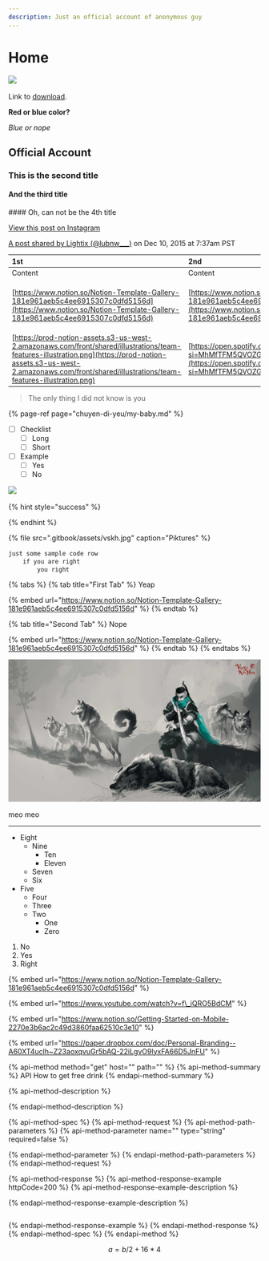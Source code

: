 ```yaml
---
description: Just an official account of anonymous guy
---
```


# Home

![](https://prod-notion-assets.s3-us-west-2.amazonaws.com/front/shared/illustrations/team-features-illustration.png)

Link to [download](https://prod-notion-assets.s3-us-west-2.amazonaws.com/front/shared/illustrations/team-features-illustration.png).

**Red or blue color?**

_Blue or nope_



## Official Account

### This is the second title

#### And the third title

\#\#\#\# Oh, can not be the 4th title

[ View this post on Instagram](https://www.instagram.com/p/_HdjWFIaGq/?utm_source=ig_embed&utm_campaign=loading)

[A post shared by Lightix \(@lubnw\_\_\_\)](https://www.instagram.com/p/_HdjWFIaGq/?utm_source=ig_embed&utm_campaign=loading) on Dec 10, 2015 at 7:37am PST

| 1st | 2nd | 3rd |
| :--- | :--- | :--- |
| Content | Content | Content |
| [https://www.notion.so/Notion-Template-Gallery-181e961aeb5c4ee6915307c0dfd5156d](https://www.notion.so/Notion-Template-Gallery-181e961aeb5c4ee6915307c0dfd5156d) | [https://www.notion.so/Notion-Template-Gallery-181e961aeb5c4ee6915307c0dfd5156d](https://www.notion.so/Notion-Template-Gallery-181e961aeb5c4ee6915307c0dfd5156d) | [https://www.notion.so/Notion-Template-Gallery-181e961aeb5c4ee6915307c0dfd5156d](https://www.notion.so/Notion-Template-Gallery-181e961aeb5c4ee6915307c0dfd5156d) |
| [https://prod-notion-assets.s3-us-west-2.amazonaws.com/front/shared/illustrations/team-features-illustration.png](https://prod-notion-assets.s3-us-west-2.amazonaws.com/front/shared/illustrations/team-features-illustration.png) | [https://open.spotify.com/track/1Huy9G87D6pbIveFulsH0P?si=MhMfTFM5QVOZGdmpvYPwxQ](https://open.spotify.com/track/1Huy9G87D6pbIveFulsH0P?si=MhMfTFM5QVOZGdmpvYPwxQ) |  |



> The only thing I did not know is you

{% page-ref page="chuyen-di-yeu/my-baby.md" %}

* [ ] Checklist
  * [ ] Long
  * [ ] Short
* [ ] Example
  * [ ] Yes
  * [ ] No

![](https://prod-notion-assets.s3-us-west-2.amazonaws.com/front/shared/illustrations/team-features-illustration.png)



{% hint style="success" %}

{% endhint %}

{% file src=".gitbook/assets/vskh.jpg" caption="Piktures" %}

```text
just some sample code row
    if you are right
        you right
```

{% tabs %}
{% tab title="First Tab" %}
Yeap

{% embed url="https://www.notion.so/Notion-Template-Gallery-181e961aeb5c4ee6915307c0dfd5156d" %}
{% endtab %}

{% tab title="Second Tab" %}
Nope

{% embed url="https://www.notion.so/Notion-Template-Gallery-181e961aeb5c4ee6915307c0dfd5156d" %}
{% endtab %}
{% endtabs %}

![Right here](.gitbook/assets/vskh.jpg)

meo meo

---

* Eight
  * Nine
    * Ten
    * Eleven
  * Seven
  * Six
* Five
  * Four
  * Three
  * Two
    * One
    * Zero

1. No
2. Yes
3. Right

{% embed url="https://www.notion.so/Notion-Template-Gallery-181e961aeb5c4ee6915307c0dfd5156d" %}



{% embed url="https://www.youtube.com/watch?v=f\_iQRO5BdCM" %}



{% embed url="https://www.notion.so/Getting-Started-on-Mobile-2270e3b6ac2c49d3860faa62510c3e10" %}

{% embed url="https://paper.dropbox.com/doc/Personal-Branding--A60XT4uclh~Z23aoxqvuGr5bAQ-22iLgvO9lyxFA66D5JnFU" %}



{% api-method method="get" host="" path="" %}
{% api-method-summary %}
API How to get free drink
{% endapi-method-summary %}

{% api-method-description %}

{% endapi-method-description %}

{% api-method-spec %}
{% api-method-request %}
{% api-method-path-parameters %}
{% api-method-parameter name="" type="string" required=false %}

{% endapi-method-parameter %}
{% endapi-method-path-parameters %}
{% endapi-method-request %}

{% api-method-response %}
{% api-method-response-example httpCode=200 %}
{% api-method-response-example-description %}

{% endapi-method-response-example-description %}

```

```
{% endapi-method-response-example %}
{% endapi-method-response %}
{% endapi-method-spec %}
{% endapi-method %}

$$
a = b/2 +16*4
$$




